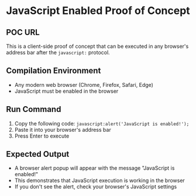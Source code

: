 # JavaScript Enabled Proof of Concept

## POC URL
This is a client-side proof of concept that can be executed in any browser's address bar after the `javascript:` protocol.

## Compilation Environment
- Any modern web browser (Chrome, Firefox, Safari, Edge)
- JavaScript must be enabled in the browser

## Run Command
1. Copy the following code: `javascript:alert('JavaScript is enabled!');`
2. Paste it into your browser's address bar
3. Press Enter to execute

## Expected Output
- A browser alert popup will appear with the message "JavaScript is enabled!"
- This demonstrates that JavaScript execution is working in the browser
- If you don't see the alert, check your browser's JavaScript settings
